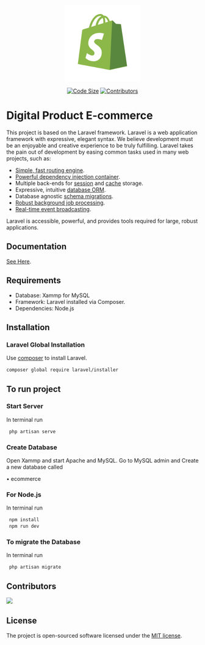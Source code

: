 <p align="center"><a href="3" target="_blank"><img src="https://github.com/syed-reza98/digital_product_e-commerce/blob/main/SRS/logo.png?raw=true" width="200"></a></p>

<p align="center">
<a href="#"><img src="https://img.shields.io/github/languages/code-size/syed-reza98/digital_product_e-commerce?style=for-the-badge" alt="Code Size"></a>
<a href="#"><img src="https://img.shields.io/github/contributors/syed-reza98/digital_product_e-commerce?style=for-the-badge" alt="Contributors"></a>
</p>


# Digital Product E-commerce

This project is based on the Laravel framework. Laravel is a web application framework with expressive, elegant syntax. We believe development must be an enjoyable and creative experience to be truly fulfilling. Laravel takes the pain out of development by easing common tasks used in many web projects, such as:

- [Simple, fast routing engine](https://laravel.com/docs/routing).
- [Powerful dependency injection container](https://laravel.com/docs/container).
- Multiple back-ends for [session](https://laravel.com/docs/session) and [cache](https://laravel.com/docs/cache) storage.
- Expressive, intuitive [database ORM](https://laravel.com/docs/eloquent).
- Database agnostic [schema migrations](https://laravel.com/docs/migrations).
- [Robust background job processing](https://laravel.com/docs/queues).
- [Real-time event broadcasting](https://laravel.com/docs/broadcasting).

Laravel is accessible, powerful, and provides tools required for large, robust applications.

## Documentation

[See Here](https://github.com/syed-reza98/digital_product_e-commerce/wiki). 

## Requirements
- Database: Xammp for MySQL
- Framework: Laravel installed via Composer. 
- Dependencies: Node.js

## Installation

### Laravel Global Installation
Use [composer](https://getcomposer.org/) to install Laravel.
```bash
composer global require laravel/installer
```
## To run project

### Start Server
In terminal run
```bash
 php artisan serve
```

### Create Database
Open Xammp and start Apache and MySQL.
Go to MySQL admin and Create a new database called

• ecommerce

### For Node.js
In terminal run
```bash
 npm install
 npm run dev
```
### To migrate the Database
In terminal run
```bash
 php artisan migrate
```


## Contributors

<a href="https://github.com/syed-reza98/digital_product_e-commerce/graphs/contributors">
  <img src="https://contrib.rocks/image?repo=syed-reza98/digital_product_e-commerce" />
</a>


## License

The project is open-sourced software licensed under the [MIT license](https://opensource.org/licenses/MIT).
